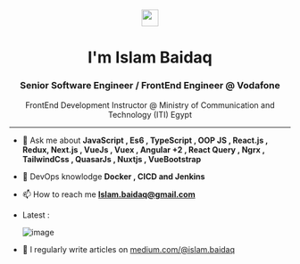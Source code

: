 <h1 align="center"> <img src="https://raw.githubusercontent.com/MartinHeinz/MartinHeinz/master/wave.gif" width="30px"> </h1>
 <h1 align="center"> I'm Islam Baidaq</h1>
<h3 align="center">Senior Software Engineer / FrontEnd Engineer @ Vodafone  </h3>
<p align="center">FrontEnd Development Instructor @ Ministry of Communication and Technology (ITI) Egypt </p>

<hr />


- 💬 Ask me about **JavaScript , Es6 , TypeScript ,  OOP JS  , React.js , Redux,  Next.js ,  VueJs , Vuex  ,  Angular +2  , React Query , Ngrx ,  TailwindCss , QuasarJs , Nuxtjs , VueBootstrap**
  
- 💬 DevOps knowlodge **Docker , CICD and Jenkins**

- 📫 How to reach me **Islam.baidaq@gmail.com**

- Latest :
  
  ![image](https://github.com/engislam95/engIslam95/assets/37150151/ef1a6a82-c3bb-4c1f-8777-2a4957be0ba0)


- 📝 I regularly write articles on [medium.com/@islam.baidaq](https://islam-baidaq.medium.com)





